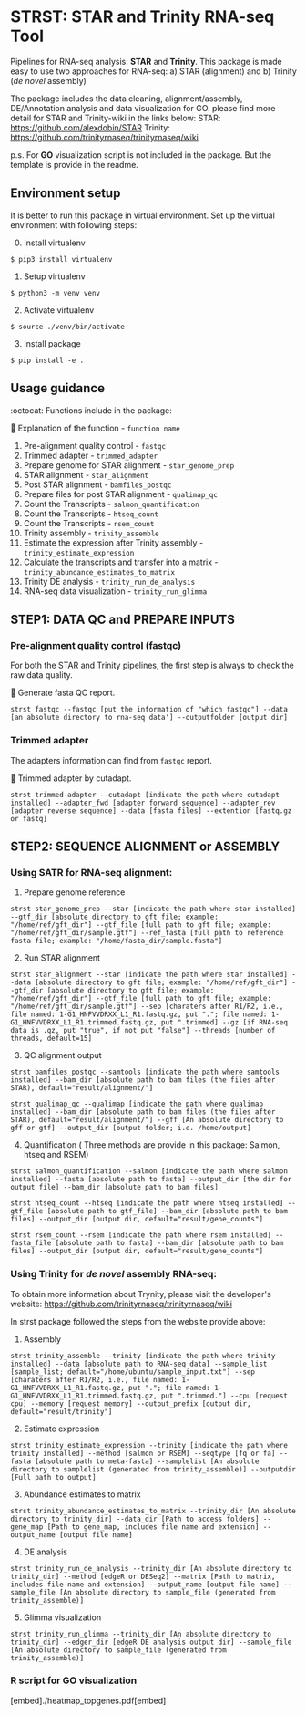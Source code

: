 # STRST: STAR and Trinity RNA-seq Tool

Pipelines for RNA-seq analysis: **STAR** and **Trinity**.
This package is made easy to use two approaches for RNA-seq:
a) STAR (alignment) and b) Trinity (_de novel_ assembly)

The package includes the data cleaning, alignment/assembly, DE/Annotation analysis and data visualization for GO.
please find more detail for STAR and Trinity-wiki in the links below:
STAR: https://github.com/alexdobin/STAR
Trinity: https://github.com/trinityrnaseq/trinityrnaseq/wiki

p.s. For **GO** visualization script is not included in the package. But the template is provide in the readme.

## Environment setup
It is better to run this package in virtual environment.
Set up the virtual environment with following steps:

0. Install virtualenv

```shell
$ pip3 install virtualenv 
```

1. Setup virtualenv

```shell
$ python3 -m venv venv 
```

2. Activate virtualenv

```shell
$ source ./venv/bin/activate
```

3. Install package

```shell
$ pip install -e .
```

## Usage guidance

:octocat: Functions include in the package:

:memo: Explanation of the function - `function name`

1. Pre-alignment quality control - `fastqc`
2. Trimmed adapter - `trimmed_adapter`
3. Prepare genome for STAR alignment - `star_genome_prep`
4. STAR alignment - `star_alignment` 
5. Post STAR alignment - `bamfiles_postqc`
6. Prepare files for post STAR alignment - `qualimap_qc`
7. Count the Transcripts - `salmon_quantification` 
8. Count the Transcripts - `htseq_count` 
9. Count the Transcripts - `rsem_count` 
10. Trinity assembly - `trinity_assemble`
11. Estimate the expression after Trinity assembly - `trinity_estimate_expression`
12. Calculate the transcripts and transfer into a matrix - `trinity_abundance_estimates_to_matrix`
13. Trinity DE analysis - `trinity_run_de_analysis `
14. RNA-seq data visualization - `trinity_run_glimma`

## STEP1: DATA QC and PREPARE INPUTS
###  Pre-alignment quality control (fastqc)
For both the STAR and Trinity pipelines, the first step is always to check the raw data quality.

:mag_right: Generate fasta QC report.
```
strst fastqc --fastqc [put the information of "which fastqc"] --data [an absolute directory to rna-seq data'] --outputfolder [output dir]
```

###  Trimmed adapter
The adapters information can find from `fastqc` report.

:mag_right: Trimmed adapter by cutadapt.
```
strst trimmed-adapter --cutadapt [indicate the path where cutadapt installed] --adapter_fwd [adapter forward sequence] --adapter_rev [adapter reverse sequence] --data [fasta files] --extention [fastq.gz or fastq] 
```

## STEP2: SEQUENCE ALIGNMENT or ASSEMBLY
### Using SATR for RNA-seq alignment:

1. Prepare genome reference
```
strst star_genome_prep --star [indicate the path where star installed] --gtf_dir [absolute directory to gft file; example: "/home/ref/gft_dir"] --gtf_file [full path to gft file; example: "/home/ref/gft_dir/sample.gtf"] --ref_fasta [full path to reference fasta file; example: "/home/fasta_dir/sample.fasta"]
```
2. Run STAR alignment
```
strst star_alignment --star [indicate the path where star installed] --data [absolute directory to gft file; example: "/home/ref/gft_dir"] --gtf_dir [absolute directory to gft file; example: "/home/ref/gft_dir"] --gtf_file [full path to gft file; example: "/home/ref/gft_dir/sample.gtf"] --sep [charaters after R1/R2, i.e., file named: 1-G1_HNFVVDRXX_L1_R1.fastq.gz, put "."; file named: 1-G1_HNFVVDRXX_L1_R1.trimmed.fastq.gz, put ".trimmed] --gz [if RNA-seq data is .gz, put "true", if not put "false"] --threads [number of threads, default=15]
```
3. QC alignment output
```
strst bamfiles_postqc --samtools [indicate the path where samtools installed] --bam_dir [absolute path to bam files (the files after STAR), default="result/alignment/"]
```
```
strst qualimap_qc --qualimap [indicate the path where qualimap installed] --bam_dir [absolute path to bam files (the files after STAR), default="result/alignment/"] --gff [An absolute directory to gff or gtf] --output_dir [output folder; i.e. /home/output]
```
4. Quantification ( Three methods are provide in this package: Salmon, htseq and RSEM)
```
strst salmon_quantification --salmon [indicate the path where salmon installed] --fasta [absolute path to fasta] --output_dir [the dir for output file] --bam_dir [absolute path to bam files]
```
```
strst htseq_count --htseq [indicate the path where htseq installed] --gtf_file [absolute path to gtf_file] --bam_dir [absolute path to bam files] --output_dir [output dir, default="result/gene_counts"]
```
```
strst rsem_count --rsem [indicate the path where rsem installed] --fasta_file [absolute path to fasta] --bam_dir [absolute path to bam files] --output_dir [output dir, default="result/gene_counts"]
```

### Using Trinity for _de novel_ assembly RNA-seq:
To obtain more information about Trynity, please visit the developer's website: https://github.com/trinityrnaseq/trinityrnaseq/wiki

In strst package followed the steps from the website provide above:
1. Assembly
```
strst trinity_assemble --trinity [indicate the path where trinity installed] --data [absolute path to RNA-seq data] --sample_list [sample_list; default="/home/ubuntu/sample_input.txt"] --sep [charaters after R1/R2, i.e., file named: 1-G1_HNFVVDRXX_L1_R1.fastq.gz, put "."; file named: 1-G1_HNFVVDRXX_L1_R1.trimmed.fastq.gz, put ".trimmed."] --cpu [request cpu] --memory [request memory] --output_prefix [output dir, default="result/trinity"]
```
2. Estimate expression
```
strst trinity_estimate_expression --trinity [indicate the path where trinity installed] --method [salmon or RSEM] --seqtype [fq or fa] --fasta [absolute path to meta-fasta] --samplelist [An absolute directory to samplelist (generated from trinity_assemble)] --outputdir [Full path to output]
```
3. Abundance estimates to matrix
```
strst trinity_abundance_estimates_to_matrix --trinity_dir [An absolute directory to trinity_dir] --data_dir [Path to access folders] --gene_map [Path to gene_map, includes file name and extension] --output_name [output file name]
```
4. DE analysis
```
strst trinity_run_de_analysis --trinity_dir [An absolute directory to trinity_dir] --method [edgeR or DESeq2] --matrix [Path to matrix, includes file name and extension] --output_name [output file name] --sample_file [An absolute directory to sample_file (generated from trinity_assemble)]
```
5. Glimma visualization
```
strst trinity_run_glimma --trinity_dir [An absolute directory to trinity_dir] --edger_dir [edgeR DE analysis output dir] --sample_file [An absolute directory to sample_file (generated from trinity_assemble)]
```

### R script for GO visualization
[embed]./heatmap_topgenes.pdf[embed]